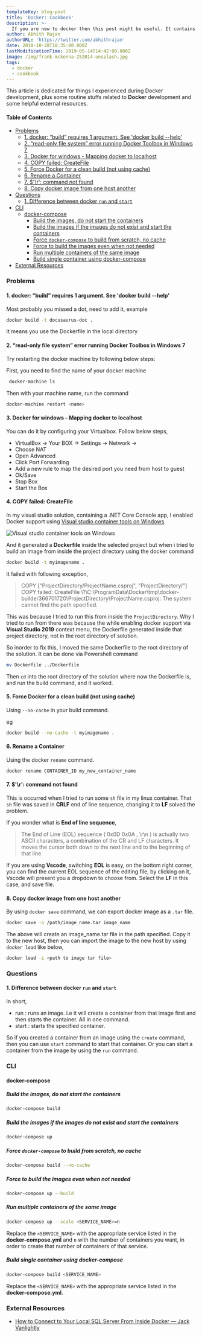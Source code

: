 ```yaml
---
templateKey: blog-post
title: 'Docker: Cookbook'
description: >- 
  If you are new to docker then this post might be useful. It contains solutions to common problems, regular use case commands and some additional resources. 
author: Abhith Rajan
authorURL: 'https://twitter.com/abhithrajan'
date: 2018-10-28T18:35:00.000Z
lastModificationTime: 2019-05-14T14:42:00.000Z
image: /img/frank-mckenna-252014-unsplash.jpg
tags:
  - docker
  - cookbook
---
```


This article is dedicated for things I experienced during Docker development, plus some routine stuffs related to **Docker** development and some helpful external resources.

#### Table of Contents <!-- omit in toc -->

- [Problems](#problems)
  - [1. docker: “build” requires 1 argument. See 'docker build --help'](#1-docker-build-requires-1-argument-see-docker-build---help)
  - [2. “read-only file system” error running Docker Toolbox in Windows 7](#2-read-only-file-system-error-running-docker-toolbox-in-windows-7)
  - [3. Docker for windows - Mapping docker to localhost](#3-docker-for-windows---mapping-docker-to-localhost)
  - [4. COPY failed: CreateFile](#4-copy-failed-createfile)
  - [5. Force Docker for a clean build (not using cache)](#5-force-docker-for-a-clean-build-not-using-cache)
  - [6. Rename a Container](#6-rename-a-container)
  - [7. $'\r': command not found](#7-r-command-not-found)
  - [8. Copy docker image from one host another](#8-copy-docker-image-from-one-host-another)
- [Questions](#questions)
  - [1. Difference between docker `run` and `start`](#1-difference-between-docker-run-and-start)
- [CLI](#cli)
  - [docker-compose](#docker-compose)
    - [Build the images, do not start the containers](#build-the-images-do-not-start-the-containers)
    - [Build the images if the images do not exist and start the containers](#build-the-images-if-the-images-do-not-exist-and-start-the-containers)
    - [Force `docker-compose` to build from scratch, no cache](#force-docker-compose-to-build-from-scratch-no-cache)
    - [Force to build the images even when not needed](#force-to-build-the-images-even-when-not-needed)
    - [Run multiple containers of the same image](#run-multiple-containers-of-the-same-image)
    - [Build single container using docker-compose](#build-single-container-using-docker-compose)
- [External Resources](#external-resources)

### Problems

#### 1. docker: “build” requires 1 argument. See 'docker build --help'

Most probably you missed a dot,  need to add it, example

```bash
docker build -t docusaurus-doc .
```

It means you use the Dockerfile in the local directory

#### 2. “read-only file system” error running Docker Toolbox in Windows 7

Try restarting the docker machine by following below steps:

 First, you need to find the name of your docker machine

```bash
 docker-machine ls
```

Then with your machine name, run the command

```bash
docker-machine restart <name>
```

#### 3. Docker for windows - Mapping docker to localhost

You can do it by configuring your Virtualbox. Follow below steps,

- VirtualBox -> Your BOX -> Settings -> Network ->
- Choose NAT
- Open Advanced
- Click Port Forwarding
- Add a new rule to map the desired port you need from host to guest
- Ok/Save
- Stop Box
- Start the Box

#### 4. COPY failed: CreateFile

In my visual studio solution, containing a .NET Core Console app, I enabled Docker support using [Visual studio container tools on Windows](https://docs.microsoft.com/en-us/visualstudio/containers/overview?view=vs-2019).

![ Visual studio container tools on Windows](/img/docker-cookbook-add-docker-support-menu.png)

And it generated a **Dockerfile** inside the selected project but when i tried to build an image from inside the project directory using the docker command

```bash
docker build -t myimagename .
```

It failed with following exception,

> COPY ["ProjectDirectory/ProjectName.csproj", "ProjectDirectory/"]
COPY failed: CreateFile \\?\C:\ProgramData\Docker\tmp\docker-builder366701720\ProjectDirectory\ProjectName.csproj: The system cannot find the path specified.

This was because I tried to run this from inside the `ProjectDirectory`. Why I tried to run from there was because the while enabling docker support via **Visual Studio 2019** context menu, the Dockerfile generated inside that project directory, not in the root directory of solution.

So inorder to fix this, I moved the same Dockerfile to the root directory of the solution. It can be done via Powershell command

```bash
mv Dockerfile ../Dockerfile
```

Then `cd` into the root directory of the solution where now the Dockerfile is, and run the build command, and it worked.

#### 5. Force Docker for a clean build (not using cache)

Using `--no-cache` in your build command.

eg

```bash
docker build --no-cache -t myimagename .
```

#### 6. Rename a Container

Using the docker `rename` command.

```bash
docker rename CONTAINER_ID my_new_container_name
```

#### 7. $'\r': command not found

This is occurred when I tried to run some `sh` file in my linux container. That `sh` file was saved in **CRLF** end of line sequence, changing it to **LF** solved the problem.

If you wonder what is **End of line sequence**,

> The End of Line (EOL) sequence ( 0x0D 0x0A , \r\n ) is actually two ASCII characters, a combination of the CR and LF characters. It moves the cursor both down to the next line and to the beginning of that line.

If you are using **Vscode**, switching **EOL** is easy, on the bottom right corner, you can find the current EOL sequence of the editing file, by clicking on it, Vscode will present you a dropdown to choose from. Select the **LF** in this case, and save file.

#### 8. Copy docker image from one host another

By using `docker save` command, we can export docker image as a `.tar` file.

```bash
docker save -o /path/image_name.tar image_name
```

The above will create an image_name.tar file in the path specified. Copy it to the new host, then you can import the image to the new host by using `docker load` like below,

```bash
docker load -i <path to image tar file>
```

### Questions

#### 1. Difference between docker `run` and `start`

In short,

- run : runs an image. i.e it will create a container from that image first and then starts the container. All in one command.
- start : starts the specified container.

So if you created a container from an image using the `create` command, then you can use `start` command to start that container. Or you can start a container from the image by using the `run` command.

### CLI

#### docker-compose

##### Build the images, do not start the containers

```bash
docker-compose build
```

##### Build the images if the images do not exist and start the containers

```bash
docker-compose up
```

##### Force `docker-compose` to build from scratch, no cache

```bash
docker-compose build --no-cache
```

##### Force to build the images even when not needed

```bash
docker-compose up --build
```

##### Run multiple containers of the same image

```bash
docker-compose up --scale <SERVICE_NAME>=n
```

Replace the `<SERVICE_NAME>` with the appropriate service listed in the **docker-compose.yml** and `n` with the number of containers you want, in order to create that number of containers of that service.

##### Build single container using docker-compose

```bash
docker-compose build <SERVICE_NAME>
```

Replace the `<SERVICE_NAME>` with the appropriate service listed in the **docker-compose.yml**.

### External Resources

- [How to Connect to Your Local SQL Server From Inside Docker &mdash; Jack Vanlightly](https://jack-vanlightly.com/blog/2017/9/24/how-to-connect-to-your-local-sql-server-from-inside-docker)